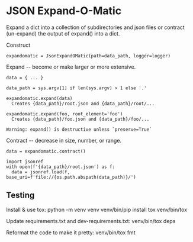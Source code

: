 # JSON Expand-O-Matic

Expand a dict into a collection of subdirectories and json files or contract (un-expand) the output of expand() into a dict.

Construct

    expandomatic = JsonExpandOMatic(path=data_path, logger=logger)

Expand -- become or make larger or more extensive.

    data = { ... }

    data_path = sys.argv[1] if len(sys.argv) > 1 else '.'

    expandomatic.expand(data)
      Creates {data_path}/root.json and {data_path}/root/...

    expandomatic.expand(foo, root_element='foo')
      Creates {data_path}/foo.json and {data_path}/foo/...

    Warning: expand() is destructive unless `preserve=True`

Contract -- decrease in size, number, or range.

    data = expandomatic.contract()

    import jsonref
    with open(f'{data_path}/root.json') as f:
      data = jsonref.load(f, base_uri=f'file://{os.path.abspath(data_path)}/')


## Testing

Install & use tox:
  python -m venv venv
  venv/bin/pip install tox
  venv/bin/tox

Update requirements.txt and dev-requirements.txt:
  venv/bin/tox deps

Reformat the code to make it pretty:
  venv/bin/tox fmt
